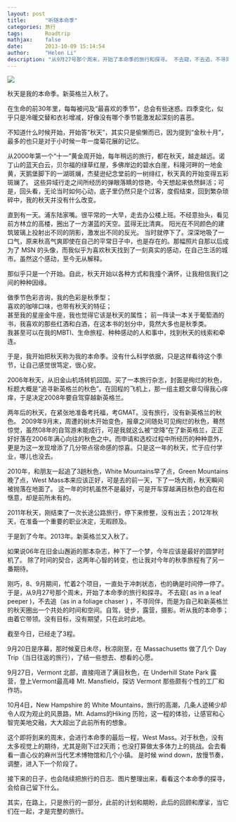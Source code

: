 ```yaml
---
layout: post
title:      "听随本命季"
categories: 旅行
tags:       Roadtrip 
mathjax:    false
date:       2013-10-09 15:14:54
author:     "Helen Li"
description: "从9月27号那个周末，开始了本命季的旅行和探寻。 不去窥，不去追，不寻同伴，只是听从我的本命季"
---
```


![](http://image.helenysli.top/helenysli131009Fall.jpg.jpg)


秋天是我的本命季。新英格兰入秋了。

在生命的前30年里，每每被问及“最喜欢的季节”，总会有些迷惑。四季变化，似乎只是冷暖交替和衣衫增减，好像没有哪个季节能激发起深刻的喜恶。

不知道什么时候开始，开始答“秋天”，其实只是偷懒而已，因为提到“金秋十月”，最多的也只是对于小时候一年一度菊花展的记忆。 

从2000年第一个“十一”黄金周开始，每年稍远的旅行，都在秋天，越走越远。诺丁山的蓝天白云，贝尔福的绿草红屋，多佛岸边的碧水白崖，科隆河畔的一地金黄，天鹅堡脚下的一湖斑斓，杰斐逊纪念堂前的一树绯红，秋天真的开始变得五彩斑斓了。 这些异域行走之间所经历的弹眼落睛的惊艳，今天想起来依然鲜活；可是，回头看，无论当时如何心动，底子里仍然只是个过客，度假结束，回到繁杂琐碎中，我的秋天并没有什么改变。

直到有一天。浦东陆家嘴。很平常的一大早，走去办公楼上班。不经意抬头，看见前方林立的高楼，圈出了一方湛蓝的天空。蓝得无比清爽。  阳光在不同颜色的建筑玻璃上投射出不同的阴影，激发出不同的反光。 当时就停下了。深深地吸了一口气，原来秋高气爽即使在自己的平常日子中，也是存在的。那幅照片自那以后成为了 MSN 的头像，而我似乎为喜欢秋天找到了一刻真实的感动，在自己生活的城市。虽然这个感动，至今无从解释。

那似乎只是一个开始。自此，秋天开始以各种方式和我撞个满怀，让我相信我们之间的种种因缘。

做季节色彩咨询，我的色彩是秋季型；   
喜欢的咖啡口味，也带有秋天的特征；  
甚至我的星座金牛座，我也觉得它该是秋天的属性；
前一阵读一本关于葡萄酒的书，我喜欢的那些红酒和白酒，在这本书的划分中，竟然大多也是秋季类。   
我甚至可以在我的MBTI、生命旅程、种种感动的人和事中，找到秋天的线索和牵连。

于是，我开始把秋天称为我的本命季。没有什么科学依据，只是这样看待这个季节，让自己感觉很笃定，很心安。

2006年秋天，从旧金山机场转机回国。买了一本旅行杂志，封面是绚烂的秋色，标题大概是“追寻新英格兰的秋色”。在回程的飞机上，那一组主题文章勾得我心痒痒，于是决定2008年要自驾穿越新英格兰。

两年后的秋天，在紧张地准备考托福，考GMAT。没有旅行，没有新英格兰的秋色。 2009年9月末，周遭的树木开始变色，报章之间随处可见绚烂的秋色，蓦然惊觉，虽然08年的自驾游未能成行，可是我就这么被“空降”在了新英格兰，正正好好落在2006年满心向往的秋色之中。而申请和选校过程中所经历的种种意外，更是为这一发现增添了几分带点宿命感的惊喜。只是这一年的秋天，忙于应付学业，哪儿也没去。 

2010年，和朋友一起追了3趟秋色，White Mountains早了点，Green Mountains晚了点，West Mass本来应该正好，可是去的前一天，下了一场大雨，秋天瞬间被抛落在地面了。 这一年的时机虽然不是最好，可是开车穿越满目秋色的自在和惬意，却是前所未有的。

2011年秋天，刚结束了一次长途公路旅行，停下来修整，没有出去；2012年秋天，在准备一个重要的职业决定，无暇顾及。

于是到了今年。2013年。新英格兰又入秋了。

如果说06年在旧金山邂逅的那本杂志，种下了一个梦，今年应该是最好的圆梦时机了。 除了时间的契合，这两年心智的转变，也让我对今年的秋季旅程有了另一番期待。

刚巧，8、9月期间，忙着2个项目，一直处于冲刺状态，也的确是时间停一停了。 于是，从9月27号那个周末，开始了本命季的旅行和探寻。 不去窥( as in a leaf peeper )，不去追（as in a foliage chaser ) ，不寻同伴，而是为自己和新英格兰的秋天圈出一个共处的时间和空间。自驾，徒步，露营，摄影。听从我的本命季；由着它带领。没有目标，没有期望，只在此时此地。

截至今日，已经走了3程。

9月20日是序幕，那时候夏日未尽，秋凉刚至，在 Massachusetts 做了几个 Day Trip（当日往返的旅行），了结一些想去、想看的心愿。

9月27日，Vermont 北部，直接闯进了满目秋色，在 Underhill State Park 露营，登上Vermont最高峰 Mt. Mansfield，探访 Vermont 那些颇有个性的工厂和作坊。

10月4日，New Hampshire 的 White Mountains，旅行的高潮，几条人迹稀少却令人叹为观止的风景路，Mt. Adams的Hiking 历险，这一程的体验，让感官和心智完美地交融，大大超出了此前所有的想象。

这个即将到来的周末，会进行本命季的最后一程，West Mass。对于秋色，没有太多视觉上的期待，尤其是刚下过2天雨；也没打算做太多体力上的挑战。会去看看一直心仪的麻州当代艺术博物馆和几个小镇。 是时候 wind down，放慢节奏，调整，进入下一个阶段了。

接下来的日子，也会陆续把旅行的日志、图片整理出来，看看这个本命季的探寻，会给自己留下什么。

其实，在路上，只是旅行的一部分，此前的计划和期盼，此后的回顾和摩挲，当它们在一起，才是完整的旅行。

